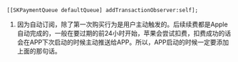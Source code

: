 	[[SKPaymentQueue defaultQueue] addTransactionObserver:self];

1. 因为自动订阅，除了第一次购买行为是用户主动触发的。后续续费都是Apple自动完成的，一般在要过期的前24小时开始，苹果会尝试扣费，扣费成功的话 会在APP下次启动的时候主动推送给APP。所以，APP启动的时候一定要添加上面的那句话。